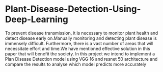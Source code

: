 # Plant-Disease-Detection-Using-Deep-Learning
To prevent disease transmission, it is necessary to monitor plant health and detect disease early on.Manually monitoring and detecting plant disease is immensely difficult. Furthermore, there is a vast number of areas that will necessitate effort and time.We have mentioned effective solution in this paper that will benefit the society. In this project we intend to implement a Plan Disease Detection model using VGG 16 and resnet 50 architecture and compare the results to analyse which model predicts more accurately
